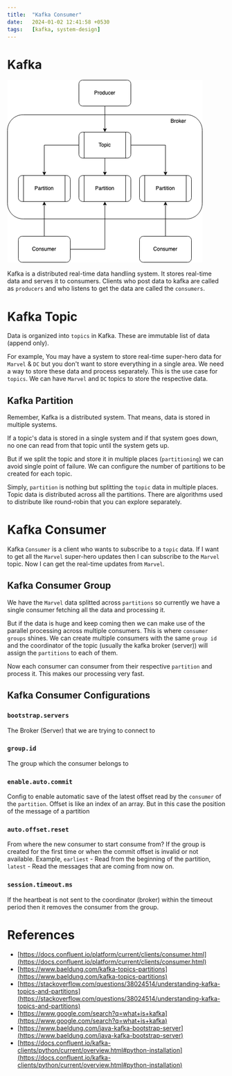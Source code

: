 ```yaml
---
title:  "Kafka Consumer"
date:   2024-01-02 12:41:58 +0530
tags:   [kafka, system-design]
---
```


# Kafka

![diagram](diagram.png)

Kafka is a distributed real-time data handling system. It stores real-time data and serves it to consumers. 
Clients who post data to kafka are called as `producers` and who listens to get the data are called the `consumers`.

# Kafka Topic

Data is organized into `topics` in Kafka. These are immutable list of data (append only). 

For example, You may have a system to store real-time super-hero data for `Marvel` & `DC` but you don't want to store everything in a single area. We need a way to store these data and process separately. This is the use case for `topics`. We can have `Marvel` and `DC` topics to store the respective data.

## Kafka Partition

Remember, Kafka is a distributed system. That means, data is stored in multiple systems.

If a topic's data is stored in a single system and if that system goes down, no one can read from that topic until the system gets up.

But if we split the topic and store it in multiple places (`partitioning`) we can avoid single point of failure. We can configure the number of partitions to be created for each topic.

Simply, `partition` is nothing but splitting the `topic` data in multiple places. Topic data is distributed across all the partitions. There are algorithms used to distribute like round-robin that you can explore separately.

# Kafka Consumer

Kafka `Consumer` is a client who wants to subscribe to a `topic` data. If I want to get all the `Marvel` super-hero updates then I can subscribe to the `Marvel` topic. Now I can get the real-time updates from `Marvel`. 

## Kafka Consumer Group

We have the `Marvel` data splitted across `partitions` so currently we have a single consumer fetching all the data and processing it. 

But if the data is huge and keep coming then we can make use of the parallel processing across multiple consumers. This is where `consumer groups` shines. We can create multiple consumers with the same `group id` and the coordinator of the topic (usually the kafka broker (server)) will assign the `partitions` to each of them.

Now each consumer can consumer from their respective `partition` and process it. This makes our processing very fast.

## Kafka Consumer Configurations

### `bootstrap.servers`

The Broker (Server) that we are trying to connect to

### `group.id`

The group which the consumer belongs to

### `enable.auto.commit`

Config to enable automatic save of the latest offset read by the `consumer` of the `partition`. Offset is like an index of an array. But in this case the position of the message of a partition

### `auto.offset.reset`

From where the new consumer to start consume from? If the group is created for the first time or when the commit offset is invalid or not available. Example, `earliest` - Read from the beginning of the partition, `latest` - Read the messages that are coming from now on.

### `session.timeout.ms`

If the heartbeat is not sent to the coordinator (broker) within the timeout period then it removes the consumer from the group.

# References

* [https://docs.confluent.io/platform/current/clients/consumer.html](https://docs.confluent.io/platform/current/clients/consumer.html)
* [https://www.baeldung.com/kafka-topics-partitions](https://www.baeldung.com/kafka-topics-partitions)
* [https://stackoverflow.com/questions/38024514/understanding-kafka-topics-and-partitions](https://stackoverflow.com/questions/38024514/understanding-kafka-topics-and-partitions)
* [https://www.google.com/search?q=what+is+kafka](https://www.google.com/search?q=what+is+kafka)
* [https://www.baeldung.com/java-kafka-bootstrap-server](https://www.baeldung.com/java-kafka-bootstrap-server)
* [https://docs.confluent.io/kafka-clients/python/current/overview.html#python-installation](https://docs.confluent.io/kafka-clients/python/current/overview.html#python-installation)

